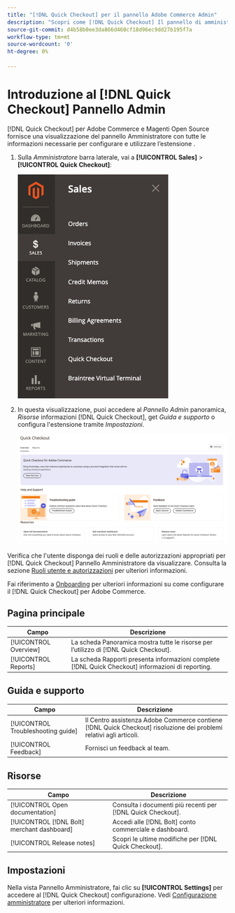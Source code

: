 ```yaml
---
title: "[!DNL Quick Checkout] per il pannello Adobe Commerce Admin"
description: "Scopri come [!DNL Quick Checkout] Il pannello di amministrazione può aiutare a integrare, configurare e visualizzare correttamente l'estensione."
source-git-commit: d4b58b0ee3da866d460cf18d96ec9dd27b195f7a
workflow-type: tm+mt
source-wordcount: '0'
ht-degree: 0%

---
```



# Introduzione al [!DNL Quick Checkout] Pannello Admin

[!DNL Quick Checkout] per Adobe Commerce e Magenti Open Source fornisce una visualizzazione del pannello Amministratore con tutte le informazioni necessarie per configurare e utilizzare l’estensione .

1. Sulla _Amministratore_ barra laterale, vai a **[!UICONTROL Sales]** > **[!UICONTROL Quick Checkout]**:

   ![Pagamento rapido menu](assets/sales-quickcheckout.png)

1. In questa visualizzazione, puoi accedere al _Pannello Admin_ panoramica, _Risorse_ informazioni [!DNL Quick Checkout], get _Guida e supporto_ o configura l&#39;estensione tramite _Impostazioni_.

   ![Pagamento rapido menu](assets/admin-panel-view.png)

Verifica che l&#39;utente disponga dei ruoli e delle autorizzazioni appropriati per [!DNL Quick Checkout] Pannello Amministratore da visualizzare. Consulta la sezione [Ruoli utente e autorizzazioni](../quick-checkout/user-roles-setup.md) per ulteriori informazioni.

Fai riferimento a [Onboarding](../quick-checkout/onboarding.md) per ulteriori informazioni su come configurare il [!DNL Quick Checkout] per Adobe Commerce.

## Pagina principale

| Campo | Descrizione |
|---|---|
| [!UICONTROL Overview] | La scheda Panoramica mostra tutte le risorse per l’utilizzo di [!DNL Quick Checkout]. |
| [!UICONTROL Reports] | La scheda Rapporti presenta informazioni complete [!DNL Quick Checkout] informazioni di reporting. |

## Guida e supporto

| Campo | Descrizione |
|---|---|
| [!UICONTROL Troubleshooting guide] | Il Centro assistenza Adobe Commerce contiene [!DNL Quick Checkout] risoluzione dei problemi relativi agli articoli. |
| [!UICONTROL Feedback] | Fornisci un feedback al team. |

## Risorse

| Campo | Descrizione |
|---|---|
| [!UICONTROL Open documentation] | Consulta i documenti più recenti per [!DNL Quick Checkout]. |
| [!UICONTROL [!DNL Bolt] merchant dashboard] | Accedi alle [!DNL Bolt] conto commerciale e dashboard. |
| [!UICONTROL Release notes] | Scopri le ultime modifiche per [!DNL Quick Checkout]. |

## Impostazioni

Nella vista Pannello Amministratore, fai clic su **[!UICONTROL Settings]** per accedere al [!DNL Quick Checkout] configurazione. Vedi [Configurazione amministratore](onboarding.md#complete-admin-configuration) per ulteriori informazioni.